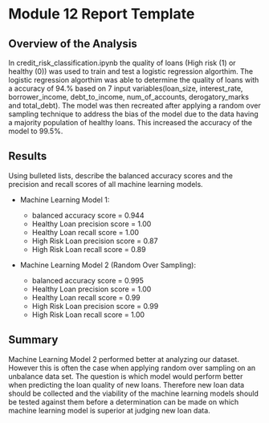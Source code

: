 # Module 12 Report Template

## Overview of the Analysis

In credit_risk_classification.ipynb the quality of loans (High risk (1) or healthy (0)) was used to train and test a logistic regression algorthim. The logistic regression algorthim was able to determine the quality of loans with a accuracy of 94.% based on 7 input variables(loan_size, interest_rate, borrower_income, debt_to_income, num_of_accounts, derogatory_marks and total_debt). The model was then recreated after applying a random over sampling technique to address the bias of the model due to the data having a majority population of healthy loans. This increased the accuracy of the model to 99.5%.



## Results

Using bulleted lists, describe the balanced accuracy scores and the precision and recall scores of all machine learning models.

* Machine Learning Model 1:
  * balanced accuracy score =         0.944
  * Healthy Loan precision score =    1.00 
  * Healthy Loan recall score =       1.00
  * High Risk Loan precision score =  0.87
  * High Risk Loan recall score =     0.89



* Machine Learning Model 2 (Random Over Sampling):
  * balanced accuracy score =         0.995
  * Healthy Loan precision score =    1.00 
  * Healthy Loan recall score =       0.99
  * High Risk Loan precision score =  0.99
  * High Risk Loan recall score =     1.00 
## Summary

Machine Learning Model 2 performed better at analyzing our dataset. However this is often the case when applying random over sampling on an unbalance data set. The question is which model would perform better when predicting the loan quality of new loans. Therefore new loan data should be collected and the viability of the machine learning models should be tested against them before a determination can be made on which machine learning model is superior at judging new loan data.